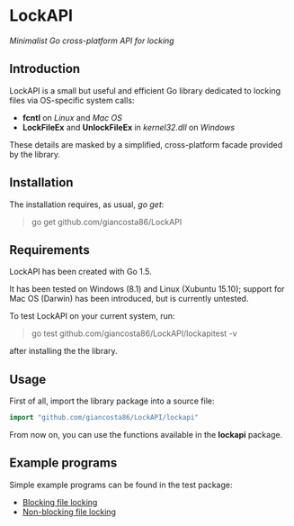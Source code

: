 # LockAPI

*Minimalist Go cross-platform API for locking*


## Introduction

LockAPI is a small but useful and efficient Go library dedicated to locking files via OS-specific system calls:

* **fcntl** on *Linux* and *Mac OS*
* **LockFileEx** and **UnlockFileEx** in *kernel32.dll* on *Windows*


These details are masked by a simplified, cross-platform facade provided by the library.


## Installation

The installation requires, as usual, *go get*:

> go get github.com/giancosta86/LockAPI


## Requirements

LockAPI has been created with Go 1.5.

It has been tested on Windows (8.1) and Linux (Xubuntu 15.10); support for Mac OS (Darwin) has been introduced, but is currently untested.

To test LockAPI on your current system, run:

> go test github.com/giancosta86/LockAPI/lockapitest -v

after installing the the library.


## Usage

First of all, import the library package into a source file:

```go
import "github.com/giancosta86/LockAPI/lockapi"
```

From now on, you can use the functions available in the **lockapi** package.


## Example programs

Simple example programs can be found in the test package:

* [Blocking file locking](lockapitest/lockapi_blocking_file_test/main.go)
* [Non-blocking file locking](lockapitest/lockapi_non_blocking_file_test/main.go)
